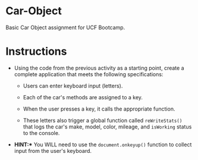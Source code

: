 # Car-Object
Basic Car Object assignment for UCF Bootcamp.

# Instructions

* Using the code from the previous activity as a starting point, create a complete application that meets the following specifications:

  * Users can enter keyboard input (letters).

  * Each of the car's methods are assigned to a key.

  * When the user presses a key, it calls the appropriate function.

  * These letters also trigger a global function called `reWriteStats()` that logs the car's make, model, color, mileage, and `isWorking` status to the console.

* **HINT:\*** You WILL need to use the `document.onkeyup()` function to collect input from the user's keyboard.

